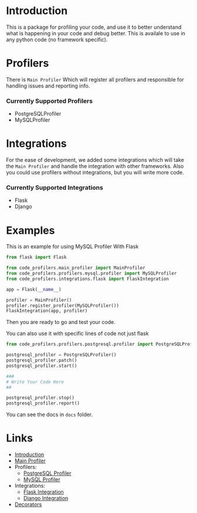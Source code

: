 # Introduction
This is a package for profiling your code, and use it to better understand what is happening in your code and debug better.
This is availale to use in any python code (no framework specific).


# Profilers
There is `Main Profiler` Which will register all profilers and responsible for handling issues and reporting info.

### Currently Supported Profilers
* PostgreSQLProfiler
* MySQLProfiler

# Integrations
For the ease of development, we added some integrations which will take the `Main Profiler` and handle the integration with other frameworks.
Also you could use profilers without integrations, but you will write more code.


### Currently Supported Integrations
* Flask
* Django

# Examples
This is an example for using MySQL Profiler With Flask
```python
from flask import Flask

from code_profilers.main_profiler import MainProfiler
from code_profilers.profilers.mysql.profiler import MySQLProfiler
from code_profilers.integrations.flask import FlaskIntegration

app = Flask(__name__)

profiler = MainProfiler()
profiler.register_profiler(MySQLProfiler())
FlaskIntegration(app, profiler)
```
Then you are ready to go and test your code.

You can also use it with specific lines of code not just flask

```python
from code_profilers.profilers.postgresql.profiler import PostgreSQLProfiler

postgresql_profiler = PostgreSQLProfiler()
postgresql_profiler.patch()
postgresql_profiler.start()

###
# Write Your Code Here
##

postgresql_profiler.stop()
postgresql_profiler.report()
```

You can see the docs in `docs` folder.


# Links
* [Introduction](introduction.md)
* [Main Profiler](main_profiler.md)
* Profilers:
    * [PostgreSQL Profiler](profilers/postgresql.md)
    * [MySQL Profiler](profilers/mysql.md)
* Integrations:
    * [Flask Integration](integrations/flask.md)
    * [Django Integration](integrations/django.md)
* [Decorators](decorators.md)
